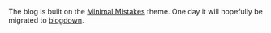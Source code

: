 The blog is built on the [Minimal Mistakes](https://mmistakes.github.io/minimal-mistakes/docs/quick-start-guide/) theme. One day it will hopefully be migrated to [blogdown](https://github.com/rstudio/blogdown).

